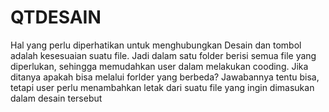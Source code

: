 # QTDESAIN
Hal yang perlu diperhatikan untuk menghubungkan Desain dan tombol adalah
kesesuaian suatu file. Jadi dalam satu folder berisi semua file yang
diperlukan, sehingga memudahkan user dalam melakukan cooding. Jika ditanya
apakah bisa melalui forlder yang berbeda?
Jawabannya tentu bisa, tetapi user perlu menambahkan letak dari suatu file
yang ingin dimasukan dalam desain tersebut
